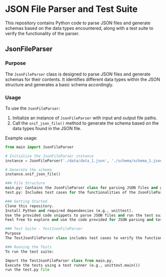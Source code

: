 # JSON File Parser and Test Suite

This repository contains Python code to parse JSON files and generate schemas based on the data types encountered, along with a test suite to verify the functionality of the parser.

## JsonFileParser

### Purpose
The `JsonFileParser` class is designed to parse JSON files and generate schemas for their contents. It identifies different data types within the JSON structure and generates a basic schema accordingly.

### Usage
To use the `JsonFileParser`:
1. Initialize an instance of `JsonFileParser` with input and output file paths.
2. Call the `snif_json_file()` method to generate the schema based on the data types found in the JSON file.

Example usage:
```python
from main import JsonFileParser

# Initialize the JsonFileParser instance
instance = JsonFileParser('./data/data_1.json', './schema/schema_1.json')

# Generate the schema
instance.snif_json_file()

### File Structure
main.py: Contains the JsonFileParser class for parsing JSON files and generating schemas.
test.py: Includes test cases for the functionalities of the JsonFileParser.

### Getting Started
Clone this repository.
Install Python and required dependencies (e.g., unittest).
Use the provided code snippets to parse JSON files and run the test suite.
Feel free to explore and use the code provided for JSON parsing and testing purposes!

### Test Suite - TestJsonFileParser
Purpose
The TestJsonFileParser class includes test cases to verify the functionality of the JsonFileParser methods.

### Running the Tests
To run the test suite:

Import the TestJsonFileParser class from main.py.
Execute the tests using a test runner (e.g., unittest.main())
run the test.py file